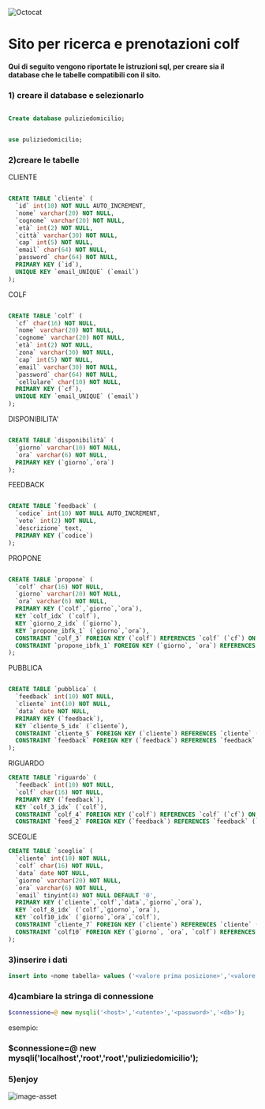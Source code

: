 
![Octocat](https://user-images.githubusercontent.com/67499233/92142595-60dbde00-ee14-11ea-9b90-9793eb873280.jpg)


# Sito per ricerca e prenotazioni colf

#### Qui di seguito vengono riportate le istruzioni sql, per creare sia il database che le tabelle compatibili con il sito.

### 1) creare il database e selezionarlo

``` Sql

Create database puliziedomicilio;
```
``` Sql

use puliziedomicilio;
```
### 2)creare le tabelle
CLIENTE
``` Sql

CREATE TABLE `cliente` (
  `id` int(10) NOT NULL AUTO_INCREMENT,
  `nome` varchar(20) NOT NULL,
  `cognome` varchar(20) NOT NULL,
  `età` int(2) NOT NULL,
  `città` varchar(30) NOT NULL,
  `cap` int(5) NOT NULL,
  `email` char(64) NOT NULL,
  `password` char(64) NOT NULL,
  PRIMARY KEY (`id`),
  UNIQUE KEY `email_UNIQUE` (`email`)
);
``` 
COLF
``` Sql

CREATE TABLE `colf` (
  `cf` char(16) NOT NULL,
  `nome` varchar(20) NOT NULL,
  `cognome` varchar(20) NOT NULL,
  `età` int(2) NOT NULL,
  `zona` varchar(30) NOT NULL,
  `cap` int(5) NOT NULL,
  `email` varchar(30) NOT NULL,
  `password` char(64) NOT NULL,
  `cellulare` char(10) NOT NULL,
  PRIMARY KEY (`cf`),
  UNIQUE KEY `email_UNIQUE` (`email`)
);
```
DISPONIBILITA'
``` Sql

CREATE TABLE `disponibilità` (
  `giorno` varchar(10) NOT NULL,
  `ora` varchar(6) NOT NULL,
  PRIMARY KEY (`giorno`,`ora`)
);
``` 
FEEDBACK
``` Sql

CREATE TABLE `feedback` (
  `codice` int(10) NOT NULL AUTO_INCREMENT,
  `voto` int(2) NOT NULL,
  `descrizione` text,
  PRIMARY KEY (`codice`)
);
``` 
PROPONE
``` Sql

CREATE TABLE `propone` (
  `colf` char(16) NOT NULL,
  `giorno` varchar(20) NOT NULL,
  `ora` varchar(6) NOT NULL,
  PRIMARY KEY (`colf`,`giorno`,`ora`),
  KEY `colf_idx` (`colf`),
  KEY `giorno_2_idx` (`giorno`),
  KEY `propone_ibfk_1` (`giorno`,`ora`),
  CONSTRAINT `colf_3` FOREIGN KEY (`colf`) REFERENCES `colf` (`cf`) ON DELETE CASCADE ON UPDATE CASCADE,
  CONSTRAINT `propone_ibfk_1` FOREIGN KEY (`giorno`, `ora`) REFERENCES `disponibilità` (`giorno`, `ora`) ON DELETE CASCADE ON UPDATE CASCADE
);

``` 
PUBBLICA
``` Sql

CREATE TABLE `pubblica` (
  `feedback` int(10) NOT NULL,
  `cliente` int(10) NOT NULL,
  `data` date NOT NULL,
  PRIMARY KEY (`feedback`),
  KEY `cliente_5_idx` (`cliente`),
  CONSTRAINT `cliente_5` FOREIGN KEY (`cliente`) REFERENCES `cliente` (`id`),
  CONSTRAINT `feedback` FOREIGN KEY (`feedback`) REFERENCES `feedback` (`codice`) ON DELETE CASCADE ON UPDATE CASCADE
);
``` 
RIGUARDO
``` Sql
CREATE TABLE `riguardo` (
  `feedback` int(10) NOT NULL,
  `colf` char(16) NOT NULL,
  PRIMARY KEY (`feedback`),
  KEY `colf_3_idx` (`colf`),
  CONSTRAINT `colf_4` FOREIGN KEY (`colf`) REFERENCES `colf` (`cf`) ON DELETE CASCADE ON UPDATE CASCADE,
  CONSTRAINT `feed_2` FOREIGN KEY (`feedback`) REFERENCES `feedback` (`codice`) ON DELETE CASCADE ON UPDATE CASCADE);
  ``` 
   SCEGLIE
``` Sql
CREATE TABLE `sceglie` (
  `cliente` int(10) NOT NULL,
  `colf` char(16) NOT NULL,
  `data` date NOT NULL,
  `giorno` varchar(20) NOT NULL,
  `ora` varchar(6) NOT NULL,
  `email` tinyint(4) NOT NULL DEFAULT '0',
  PRIMARY KEY (`cliente`,`colf`,`data`,`giorno`,`ora`),
  KEY `colf_8_idx` (`colf`,`giorno`,`ora`),
  KEY `colf10_idx` (`giorno`,`ora`,`colf`),
  CONSTRAINT `cliente_7` FOREIGN KEY (`cliente`) REFERENCES `cliente` (`id`),
  CONSTRAINT `colf10` FOREIGN KEY (`giorno`, `ora`, `colf`) REFERENCES `propone` (`giorno`, `ora`, `colf`)
);
  ``` 
  ### 3)inserire i dati
 ``` sql
 insert into <nome tabella> values ('<valore prima posizione>','<valore seconda posizione >',ecc...);
  ```  
  ### 4)cambiare la stringa di connessione
   ``` php
$connessione=@ new mysqli('<host>','<utente>','<password>','<db>');
  ```  
  esempio:
### $connessione=@ new mysqli('localhost','root','root','puliziedomicilio');


   ### 5)enjoy
   ![image-asset](https://user-images.githubusercontent.com/67499233/92270258-04e18a00-eee6-11ea-84ab-ebd13e84d5d8.jpeg)





